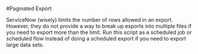 #Paginated Export

ServiceNow (wisely) limits the number of rows allowed in an export. However, they do not provide a way to break up exports into multiple files if you need to export more than the limit. Run this script as a scheduled job or scheduled flow instead of doing a scheduled export if you need to export large data sets.

